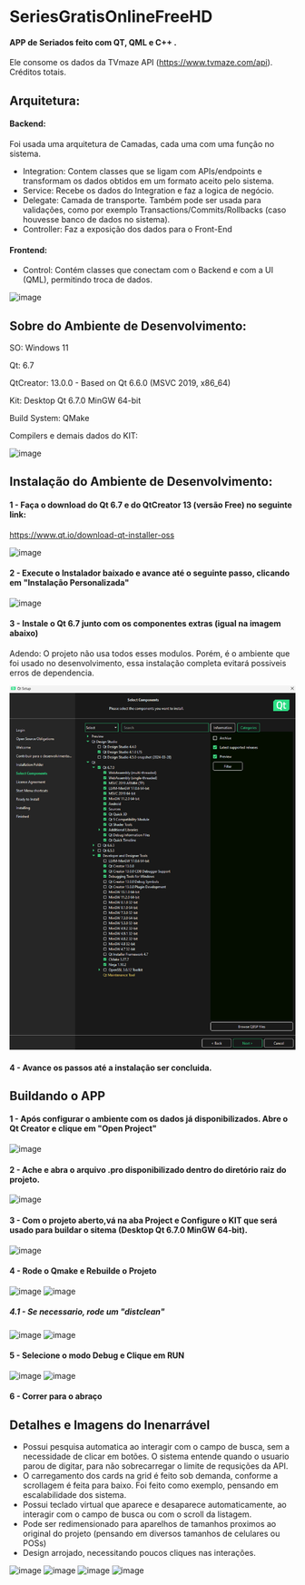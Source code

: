 # SeriesGratisOnlineFreeHD
#### APP de Seriados feito com QT, QML e C++ . 

Ele consome os dados da TVmaze API (https://www.tvmaze.com/api). Créditos totais.

## Arquitetura:

#### Backend:

Foi usada uma arquitetura de Camadas, cada uma com uma função no sistema.

- Integration: Contem classes que se ligam com APIs/endpoints e transformam os dados obtidos em um formato aceito pelo sistema.
- Service: Recebe os dados do Integration e faz a logica de negócio.
- Delegate: Camada de transporte. Também pode ser usada para validações, como por exemplo Transactions/Commits/Rollbacks (caso houvesse banco de dados no sistema).
- Controller: Faz a exposição dos dados para o Front-End

#### Frontend:
- Control: Contém classes que conectam com o Backend e com a UI (QML), permitindo troca de dados.

![image](https://github.com/ViniCL/SeriesGratisOnlineFreeHD/assets/52608377/eda5ae7b-28b7-41ee-96c6-94afee83d8c1)




## Sobre do Ambiente de Desenvolvimento:

SO: Windows 11

Qt: 6.7

QtCreator: 13.0.0  - Based on Qt 6.6.0 (MSVC 2019, x86_64)

Kit: Desktop Qt 6.7.0 MinGW 64-bit

Build System: QMake

Compilers e demais dados do KIT:

![image](https://github.com/ViniCL/SeriesGratisOnlineFreeHD/assets/52608377/cabc35c4-31cd-42b3-ba1c-149064c37fc1)



## Instalação do Ambiente de Desenvolvimento:

#### 1 - Faça o download do Qt 6.7 e do QtCreator 13 (versão Free) no seguinte link:

https://www.qt.io/download-qt-installer-oss	

![image](https://github.com/ViniCL/SeriesGratisOnlineFreeHD/assets/52608377/cf8c32de-07f7-4357-aaf4-81249b26a812)

#### 2 - Execute o Instalador baixado e avance até o seguinte passo, clicando em "Instalação Personalizada"
![image](https://github.com/ViniCL/SeriesGratisOnlineFreeHD/assets/52608377/a6d2d524-2c42-4bda-b548-3fb46f8c4cb7)


#### 3 - Instale o Qt 6.7 junto com os componentes extras (igual na imagem abaixo)

Adendo: O projeto não usa todos esses modulos. Porém, é o ambiente que foi usado no desenvolvimento, essa instalação completa evitará possiveis erros de dependencia. 

![Test Image 1](ProjectInfo/ComponentesInstalacaoAmbiente.png)

#### 4 - Avance os passos até a instalação ser concluida.

## Buildando o APP

#### 1 - Após configurar o ambiente com os dados já disponibilizados. Abre o Qt Creator e clique em "Open Project" 
![image](https://github.com/ViniCL/SeriesGratisOnlineFreeHD/assets/52608377/3bcbc506-3016-4a72-8936-153257c39e7a)


#### 2 - Ache e abra o arquivo .pro disponibilizado dentro do diretório raiz do projeto.

![image](https://github.com/ViniCL/SeriesGratisOnlineFreeHD/assets/52608377/ced8f2fa-145b-4d8e-9330-a7dcfea956f3)

#### 3 - Com o projeto aberto,vá na aba Project e Configure o KIT que será usado para buildar o sitema (Desktop Qt 6.7.0 MinGW 64-bit).
![image](https://github.com/ViniCL/SeriesGratisOnlineFreeHD/assets/52608377/4f2e14d5-4d02-4b67-a0ff-092b1a1e5221)

#### 4 - Rode o Qmake e Rebuilde o Projeto

![image](https://github.com/ViniCL/SeriesGratisOnlineFreeHD/assets/52608377/e570b9aa-b25f-4086-9d4c-fbe058302b73)
![image](https://github.com/ViniCL/SeriesGratisOnlineFreeHD/assets/52608377/1aa30c77-5aa2-4c65-be46-6bd2749e2911)

##### 4.1 - Se necessario, rode um "distclean"
  
![image](https://github.com/ViniCL/SeriesGratisOnlineFreeHD/assets/52608377/06f19687-3a1d-43f9-8390-70146435d30f)
![image](https://github.com/ViniCL/SeriesGratisOnlineFreeHD/assets/52608377/e2bc9000-ba5d-40a2-aac2-e4958ccbc8a7)

#### 5 - Selecione o modo Debug e Clique em RUN

![image](https://github.com/ViniCL/SeriesGratisOnlineFreeHD/assets/52608377/f1b854dc-20ff-4b10-ac4c-28712cc22cc9)
![image](https://github.com/ViniCL/SeriesGratisOnlineFreeHD/assets/52608377/85687d6f-c500-4eda-a410-eee55a9e22cc)

#### 6 - Correr para o abraço


## Detalhes e Imagens do Inenarrável

* Possui pesquisa automatica ao interagir com o campo de busca, sem a necessidade de clicar em botões. O sistema entende quando o usuario parou de digitar, para não sobrecarregar o limite de requsições da API.
* O carregamento dos cards na grid é feito sob demanda, conforme a scrollagem é feita para baixo. Foi feito como exemplo, pensando em escalabilidade dos sistema.
* Possui teclado virtual que aparece e desaparece automaticamente, ao interagir com o campo de busca ou com o scroll da listagem.
* Pode ser redimensionado para aparelhos de tamanhos proximos ao original do projeto (pensando em diversos tamanhos de celulares ou POSs)
* Design arrojado, necessitando poucos cliques nas interações.

![image](https://github.com/ViniCL/SeriesGratisOnlineFreeHD/assets/52608377/3a3ee043-9f36-4bdf-8b58-37e36328ee70)
![image](https://github.com/ViniCL/SeriesGratisOnlineFreeHD/assets/52608377/1e0039d2-24fe-4572-86de-b795b6d2ae2f)
![image](https://github.com/ViniCL/SeriesGratisOnlineFreeHD/assets/52608377/3ab61f18-181d-410c-8e20-b2e9adee2986)
![image](https://github.com/ViniCL/SeriesGratisOnlineFreeHD/assets/52608377/c73a1b0d-0dec-43a5-a59b-cdc1c07d0c2d)





